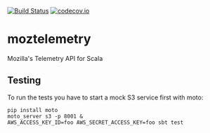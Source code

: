[![Build Status](https://travis-ci.org/mozilla/moztelemetry.svg?branch=master)](https://travis-ci.org/mozilla/moztelemetry)
[![codecov.io](https://codecov.io/github/mozilla/moztelemetry/coverage.svg?branch=master)](https://codecov.io/github/mozilla/moztelemetry?branch=master)

# moztelemetry
Mozilla's Telemetry API for Scala

## Testing
To run the tests you have to start a mock S3 service first with moto:

```
pip install moto
moto_server s3 -p 8001 &
AWS_ACCESS_KEY_ID=foo AWS_SECRET_ACCESS_KEY=foo sbt test
```
